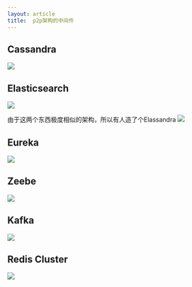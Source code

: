 ```yaml
---
layout: article
title:  p2p架构的中间件
---
```


## Cassandra
![](https://image.slidesharecdn.com/cassandrav3-150111145524-conversion-gate02/95/cassandra-overview-3-638.jpg?cb=1420988620)


## Elasticsearch
![](https://miro.medium.com/max/1498/1*XRMj0T8OU_EdhLwg3JrdVw.png)


由于这两个东西极度相似的架构，所以有人造了个Elassandra
![](https://miro.medium.com/max/1560/1*_wVci_sIF9qMKj3hUlnMKg.jpeg)

## Eureka
![](https://d33wubrfki0l68.cloudfront.net/716e43d51e0c727e0ba28625a115a0ca0f31454b/03eeb/assets/images/eureka-architecture.png)


## Zeebe
![](https://docs.zeebe.io/basics/cluster.png)


## Kafka
![](https://dzone.com/storage/temp/1717220-apache-kafka.png)


## Redis Cluster
![](https://miro.medium.com/max/732/1*1kS33aRPwETLyYeFCw7rIg.png)

